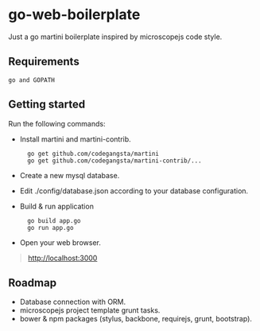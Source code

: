 go-web-boilerplate
==================

Just a go martini boilerplate inspired by microscopejs code style.

Requirements
------------

	go and GOPATH

Getting started
---------------

Run the following commands:
	
* Install martini and martini-contrib.

		go get github.com/codegangsta/martini
		go get github.com/codegangsta/martini-contrib/...

* Create a new mysql database.
* Edit ./config/database.json according to your database configuration.

* Build & run application

		go build app.go
		go run app.go

* Open your web browser.

>	[http://localhost:3000](http://localhost:3000)

Roadmap
-------

* Database connection with ORM.
* microscopejs project template grunt tasks.
* bower & npm packages (stylus, backbone, requirejs, grunt, bootstrap).